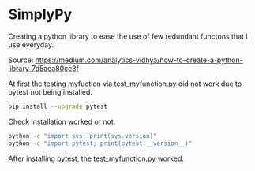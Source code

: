 # SimplyPy

Creating a python library to ease the use of few redundant functons that I use everyday. 

Source: https://medium.com/analytics-vidhya/how-to-create-a-python-library-7d5aea80cc3f

At first the testing myfuction via test_myfunction.py did not work due to pytest not being installed. 

```bash
pip install --upgrade pytest
```
Check installation worked or not. 
```bash
python -c "import sys; print(sys.version)"
python -c "import pytest; print(pytest.__version__)"
```
After installing pytest, the test_myfunction.py worked. 